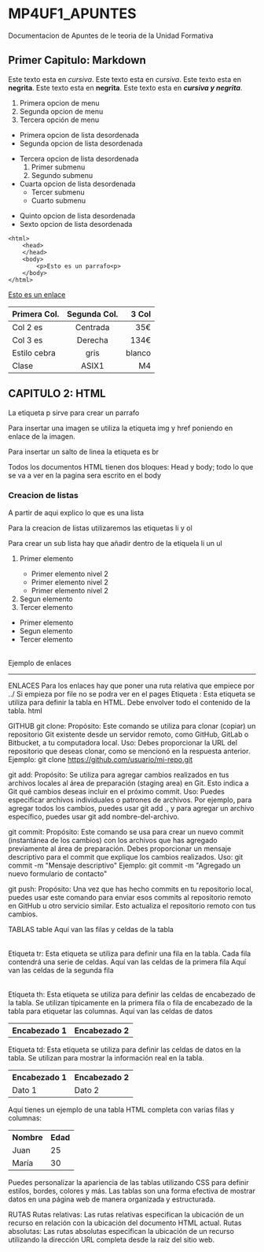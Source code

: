 # MP4UF1_APUNTES
Documentacion de Apuntes de le teoria de la Unidad Formativa

## Primer Capitulo: Markdown

Este texto esta en *cursiva*.
Este texto esta en _cursiva_.
Este texto esta en **negrita**.
Este texto esta en __negrita__.
Este texto esta en **_cursiva y negrita_**.


1. Primera opcion de menu
2. Segunda opcion de menu
3. Tercera opción de menu

* Primera opcion de lista desordenada
* Segunda opcion de lista desordenada
- Tercera opcion de lista desordenada
    1. Primer submenu
    2. Segundo submenu
- Cuarta opcion de lista desordenada
    * Tercer submenu
    * Cuarto submenu
+ Quinto opcion de lista desordenada
+ Sexto opcion de lista desordenada

```
<html>
    <head>
    </head>
    <body>
        <p>Esto es un parrafo<p>
    </body>
</html>
```
[Esto es un enlace](http://joan23.fje.edu "enlace a la web del cole")

|Primera Col.| Segunda Col.|3 Col|
|---------------|:----------:|---------:|
|Col 2 es|Centrada|35€|
|Col 3 es|Derecha|134€|
|Estilo cebra|gris|blanco
|Clase|ASIX1|M4|

## CAPITULO 2: HTML
<p>La etiqueta p sirve para crear un parrafo </p>
<p>Para insertar una imagen se utiliza la etiqueta img y href poniendo en enlace de la imagen.</p>
<p>Para insertar un salto de linea la etiqueta es br</p>
<p>Todos los documentos HTML tienen dos bloques: Head y body; todo lo que se va a ver en la pagina sera escrito en el body</p>
<h3>Creacion de listas</h3>
A partir de aqui explico lo que es una lista
<p>Para la creacion de listas utilizaremos las etiquetas li y ol </p>
<p>Para crear un sub lista hay que añadir dentro de la etiquela li un ul </p>
<ol>
    <li>Primer elemento</li>
    <ul>
        <li>Primer elemento nivel 2</li>
        <li>Primer elemento nivel 2</li>
        <li>Primer elemento nivel 2</li>
    </ul>
    <li>Segun elemento</li>
    <li>Tercer elemento</li>
</ol>
<ul>
    <li>Primer elemento</li>
    <li>Segun elemento</li>
    <li>Tercer elemento</li>
</ul>
<br>
Ejemplo de enlaces
<hr>
<a href="http://www.google.com" alt="Dirige a google" target="_blank"></a>

ENLACES
Para los enlaces hay que poner una ruta relativa que empiece por ../
Si empieza por file no se podra ver en el pages 
Etiqueta <table>: Esta etiqueta se utiliza para definir la tabla en HTML. Debe envolver todo el contenido de la tabla.
html

GITHUB
git clone:
Propósito: Este comando se utiliza para clonar (copiar) un repositorio Git existente desde un servidor remoto, como GitHub, GitLab o Bitbucket, a tu computadora local.
Uso: Debes proporcionar la URL del repositorio que deseas clonar, como se mencionó en la respuesta anterior.
Ejemplo: git clone https://github.com/usuario/mi-repo.git

git add:
Propósito: Se utiliza para agregar cambios realizados en tus archivos locales al área de preparación (staging area) en Git. Esto indica a Git qué cambios deseas incluir en el próximo commit.
Uso: Puedes especificar archivos individuales o patrones de archivos. Por ejemplo, para agregar todos los cambios, puedes usar git add ., y para agregar un archivo específico, puedes usar git add nombre-del-archivo.


git commit:
Propósito: Este comando se usa para crear un nuevo commit (instantánea de los cambios) con los archivos que has agregado previamente al área de preparación. Debes proporcionar un mensaje descriptivo para el commit que explique los cambios realizados.
Uso: git commit -m "Mensaje descriptivo"
Ejemplo: git commit -m "Agregado un nuevo formulario de contacto"

git push:
Propósito: Una vez que has hecho commits en tu repositorio local, puedes usar este comando para enviar esos commits al repositorio remoto en GitHub u otro servicio similar. Esto actualiza el repositorio remoto con tus cambios.

TABLAS
table
   Aquí van las filas y celdas de la tabla 
</table>
Etiqueta tr: Esta etiqueta se utiliza para definir una fila en la tabla. Cada fila contendrá una serie de celdas.

<table>
  <tr>
   Aquí van las celdas de la primera fila 
  </tr>
  <tr>
    Aquí van las celdas de la segunda fila 
  </tr>
</table>
Etiqueta th: Esta etiqueta se utiliza para definir las celdas de encabezado de la tabla. Se utilizan típicamente en la primera fila o fila de encabezado de la tabla para etiquetar las columnas.

<table>
  <tr>
    <th>Encabezado 1</th>
    <th>Encabezado 2</th>
  </tr>
  <tr>
    Aquí van las celdas de datos 
  </tr>
</table>
Etiqueta td: Esta etiqueta se utiliza para definir las celdas de datos en la tabla. Se utilizan para mostrar la información real en la tabla.

<table>
  <tr>
    <th>Encabezado 1</th>
    <th>Encabezado 2</th>
  </tr>
  <tr>
    <td>Dato 1</td>
    <td>Dato 2</td>
  </tr>
</table>
Aquí tienes un ejemplo de una tabla HTML completa con varias filas y columnas:

<table>
  <tr>
    <th>Nombre</th>
    <th>Edad</th>
  </tr>
  <tr>
    <td>Juan</td>
    <td>25</td>
  </tr>
  <tr>
    <td>María</td>
    <td>30</td>
  </tr>
</table>
Puedes personalizar la apariencia de las tablas utilizando CSS para definir estilos, bordes, colores y más. Las tablas son una forma efectiva de mostrar datos en una página web de manera organizada y estructurada.

RUTAS
Rutas relativas: Las rutas relativas especifican la ubicación de un recurso en relación con la ubicación del documento HTML actual. 
Rutas absolutas: Las rutas absolutas especifican la ubicación de un recurso utilizando la dirección URL completa desde la raíz del sitio web.


